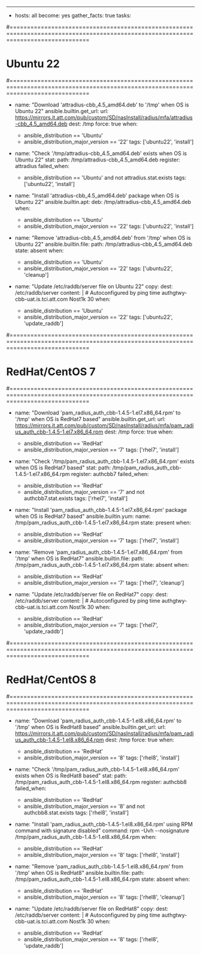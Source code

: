 ---
- hosts: all
  become: yes
  gather_facts: true
  tasks:

#===================================================================================================================================
# Ubuntu 22
#===================================================================================================================================
  - name: "Download 'attradius-cbb_4.5_amd64.deb' to '/tmp' when OS is Ubuntu 22"
    ansible.builtin.get_url:
      url: https://mirrors.it.att.com/pub/custom/SD/nasInstall/radius/mfa/attradius-cbb_4.5_amd64.deb
      dest: /tmp
      force: true
    when:
      - ansible_distribution == 'Ubuntu'
      - ansible_distribution_major_version == '22'
    tags: ['ubuntu22', 'install']

  - name: "Check '/tmp/attradius-cbb_4.5_amd64.deb' exists when OS is Ubuntu 22"
    stat:
      path: /tmp/attradius-cbb_4.5_amd64.deb
    register: attradius
    failed_when:
      - ansible_distribution == 'Ubuntu' and not attradius.stat.exists
    tags: ['ubuntu22', 'install']

  - name: "Install 'attradius-cbb_4.5_amd64.deb' package when OS is Ubuntu 22"
    ansible.builtin.apt:
      deb: /tmp/attradius-cbb_4.5_amd64.deb
    when:
      - ansible_distribution == 'Ubuntu'
      - ansible_distribution_major_version == '22'
    tags: ['ubuntu22', 'install']

  - name: "Remove 'attradius-cbb_4.5_amd64.deb' from '/tmp' when OS is Ubuntu 22"
    ansible.builtin.file:
      path: /tmp/attradius-cbb_4.5_amd64.deb
      state: absent
    when:
      - ansible_distribution == 'Ubuntu'
      - ansible_distribution_major_version == '22'
    tags: ['ubuntu22', 'cleanup']

  - name: "Update /etc/raddb/server file on Ubuntu 22"
    copy:
      dest: /etc/raddb/server
      content: |
        # Autoconfigured by ping time
        authgtwy-cbb-uat.is.tci.att.com Nost1k 30
    when:
      - ansible_distribution == 'Ubuntu'
      - ansible_distribution_major_version == '22'
    tags: ['ubuntu22', 'update_raddb']

#===================================================================================================================================
# RedHat/CentOS 7
#===================================================================================================================================
  - name: "Download 'pam_radius_auth_cbb-1.4.5-1.el7.x86_64.rpm' to '/tmp' when OS is RedHat7 based"
    ansible.builtin.get_url:
      url: https://mirrors.it.att.com/pub/custom/SD/nasInstall/radius/mfa/pam_radius_auth_cbb-1.4.5-1.el7.x86_64.rpm
      dest: /tmp
      force: true
    when:
      - ansible_distribution == 'RedHat'
      - ansible_distribution_major_version == '7'
    tags: ['rhel7', 'install']

  - name: "Check '/tmp/pam_radius_auth_cbb-1.4.5-1.el7.x86_64.rpm' exists when OS is RedHat7 based"
    stat:
      path: /tmp/pam_radius_auth_cbb-1.4.5-1.el7.x86_64.rpm
    register: authcbb7
    failed_when:
      - ansible_distribution == 'RedHat'
      - ansible_distribution_major_version == '7' and not authcbb7.stat.exists
    tags: ['rhel7', 'install']

  - name: "Install 'pam_radius_auth_cbb-1.4.5-1.el7.x86_64.rpm' package when OS is RedHat7 based"
    ansible.builtin.yum:
      name: /tmp/pam_radius_auth_cbb-1.4.5-1.el7.x86_64.rpm
      state: present
    when:
      - ansible_distribution == 'RedHat'
      - ansible_distribution_major_version == '7'
    tags: ['rhel7', 'install']

  - name: "Remove 'pam_radius_auth_cbb-1.4.5-1.el7.x86_64.rpm' from '/tmp' when OS is RedHat7"
    ansible.builtin.file:
      path: /tmp/pam_radius_auth_cbb-1.4.5-1.el7.x86_64.rpm
      state: absent
    when:
      - ansible_distribution == 'RedHat'
      - ansible_distribution_major_version == '7'
    tags: ['rhel7', 'cleanup']

  - name: "Update /etc/raddb/server file on RedHat7"
    copy:
      dest: /etc/raddb/server
      content: |
        # Autoconfigured by ping time
        authgtwy-cbb-uat.is.tci.att.com Nost1k 30
    when:
      - ansible_distribution == 'RedHat'
      - ansible_distribution_major_version == '7'
    tags: ['rhel7', 'update_raddb']

#===================================================================================================================================
# RedHat/CentOS 8
#===================================================================================================================================
  - name: "Download 'pam_radius_auth_cbb-1.4.5-1.el8.x86_64.rpm' to '/tmp' when OS is RedHat8 based"
    ansible.builtin.get_url:
      url: https://mirrors.it.att.com/pub/custom/SD/nasInstall/radius/mfa/pam_radius_auth_cbb-1.4.5-1.el8.x86_64.rpm
      dest: /tmp
      force: true
    when:
      - ansible_distribution == 'RedHat'
      - ansible_distribution_major_version == '8'
    tags: ['rhel8', 'install']

  - name: "Check '/tmp/pam_radius_auth_cbb-1.4.5-1.el8.x86_64.rpm' exists when OS is RedHat8 based"
    stat:
      path: /tmp/pam_radius_auth_cbb-1.4.5-1.el8.x86_64.rpm
    register: authcbb8
    failed_when:
      - ansible_distribution == 'RedHat'
      - ansible_distribution_major_version == '8' and not authcbb8.stat.exists
    tags: ['rhel8', 'install']

  - name: "Install 'pam_radius_auth_cbb-1.4.5-1.el8.x86_64.rpm' using RPM command with signature disabled"
    command: rpm -Uvh --nosignature /tmp/pam_radius_auth_cbb-1.4.5-1.el8.x86_64.rpm
    when:
      - ansible_distribution == 'RedHat'
      - ansible_distribution_major_version == '8'
    tags: ['rhel8', 'install']

  - name: "Remove 'pam_radius_auth_cbb-1.4.5-1.el8.x86_64.rpm' from '/tmp' when OS is RedHat8"
    ansible.builtin.file:
      path: /tmp/pam_radius_auth_cbb-1.4.5-1.el8.x86_64.rpm
      state: absent
    when:
      - ansible_distribution == 'RedHat'
      - ansible_distribution_major_version == '8'
    tags: ['rhel8', 'cleanup']

  - name: "Update /etc/raddb/server file on RedHat8"
    copy:
      dest: /etc/raddb/server
      content: |
        # Autoconfigured by ping time
        authgtwy-cbb-uat.is.tci.att.com Nost1k 30
    when:
      - ansible_distribution == 'RedHat'
      - ansible_distribution_major_version == '8'
    tags: ['rhel8', 'update_raddb']
